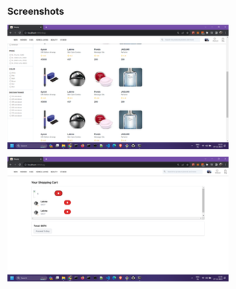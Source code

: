 ## Screenshots

![1699338344181](image/README/1699338344181.png)

![1699338401437](image/README/1699338401437.png)
